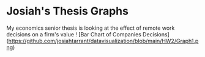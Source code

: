 # Josiah's Thesis Graphs
My economics senior thesis is looking at the effect of remote work decisions on a firm's value
! [Bar Chart of Companies Decisions] (https://github.com/josiahtarrant/datavisualization/blob/main/HW2/Graph1.png)